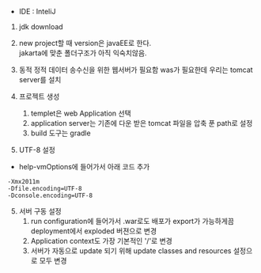 - IDE : InteliJ

1.  jdk download
2. new project할 때 version은 javaEE로 한다.  
jakarta에 맞춘 폴더구조가 아직 익숙치않음.
3. 동적 정적 데이터 송수신을 위한 웹서버가 필요함
was가 필요한데 우리는 tomcat server를 설치 
4. 프로젝트 생성
	1. templet은 web Application 선택
	2. application server는 기존에 다운 받은 tomcat 파일을 압축 푼 path로 설정
	3. build 도구는 gradle 

4. UTF-8 설정
- help-vmOptions에 들어가서 아래 코드 추가
```
-Xmx2011m
-Dfile.encoding=UTF-8
-Dconsole.encoding=UTF-8
```

5. 서버 구동 설정
	1. run configuration에 들어가서 .war로도 배포가 export가 가능하게끔 deployment에서 exploded 버젼으로 변경
	2. Application context도 가장 기본적인 '/'로 변경
	3. 서버가 자동으로 update 되기 위해 update classes and resources 설정으로 모두 변경

